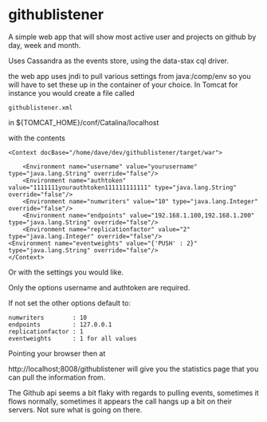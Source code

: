 githublistener
==============

A simple web app that will show most active user and projects on github by day, week and month.

Uses Cassandra as the events store, using the data-stax cql driver.

the web app uses jndi to pull various settings from java:/comp/env so you will have to set these up in the container of your choice. In Tomcat for instance you would create a file called

    githublistener.xml

in ${TOMCAT_HOME}/conf/Catalina/localhost

with the contents

    <Context docBase="/home/dave/dev/githublistener/target/war">

        <Environment name="username" value="yourusername" type="java.lang.String" override="false"/>
        <Environment name="authtoken" value="1111111yourauthtoken111111111111" type="java.lang.String" override="false"/>
        <Environment name="numwriters" value="10" type="java.lang.Integer" override="false"/>
        <Environment name="endpoints" value="192.168.1.100,192.168.1.200" type="java.lang.String" override="false"/>
        <Environment name="replicationfactor" value="2" type="java.lang.Integer" override="false"/>
	<Environment name="eventweights" value="{'PUSH' : 2}" type="java.lang.String" override="false"/>
    </Context>

Or with the settings you would like.

Only the options username and authtoken are required.

If not set the other options default to:

    numwriters        : 10
    endpoints         : 127.0.0.1
    replicationfactor : 1
    eventweights      : 1 for all values


Pointing your browser then at

http://localhost;8008/githublistener will give you the statistics page that you can pull the information from.

The Github api seems a bit flaky with regards to pulling events, sometimes it flows normally, sometimes it appears the call hangs up a bit on their servers. Not sure what is going on there.
